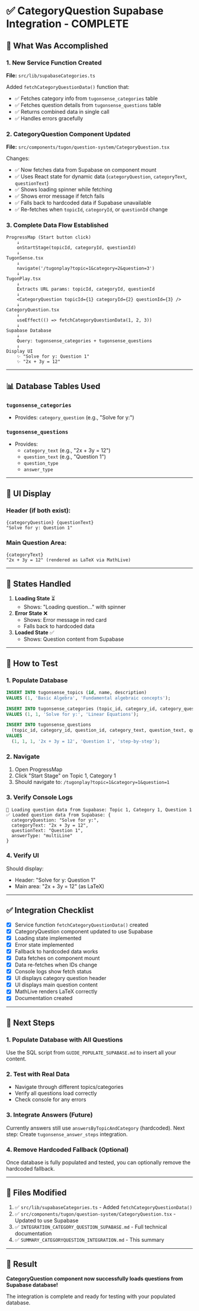 # ✅ CategoryQuestion Supabase Integration - COMPLETE

## 🎯 What Was Accomplished

### 1. **New Service Function Created**

**File:** `src/lib/supabaseCategories.ts`

Added `fetchCategoryQuestionData()` function that:

- ✅ Fetches category info from `tugonsense_categories` table
- ✅ Fetches question details from `tugonsense_questions` table
- ✅ Returns combined data in single call
- ✅ Handles errors gracefully

### 2. **CategoryQuestion Component Updated**

**File:** `src/components/tugon/question-system/CategoryQuestion.tsx`

Changes:

- ✅ Now fetches data from Supabase on component mount
- ✅ Uses React state for dynamic data (`categoryQuestion`, `categoryText`, `questionText`)
- ✅ Shows loading spinner while fetching
- ✅ Shows error message if fetch fails
- ✅ Falls back to hardcoded data if Supabase unavailable
- ✅ Re-fetches when `topicId`, `categoryId`, or `questionId` change

### 3. **Complete Data Flow Established**

```
ProgressMap (Start button click)
    ↓
    onStartStage(topicId, categoryId, questionId)
    ↓
TugonSense.tsx
    ↓
    navigate('/tugonplay?topic=1&category=2&question=3')
    ↓
TugonPlay.tsx
    ↓
    Extracts URL params: topicId, categoryId, questionId
    ↓
    <CategoryQuestion topicId={1} categoryId={2} questionId={3} />
    ↓
CategoryQuestion.tsx
    ↓
    useEffect(() => fetchCategoryQuestionData(1, 2, 3))
    ↓
Supabase Database
    ↓
    Query: tugonsense_categories + tugonsense_questions
    ↓
Display UI
    ✨ "Solve for y: Question 1"
    ✨ "2x + 3y = 12"
```

---

## 📊 Database Tables Used

### `tugonsense_categories`

- Provides: `category_question` (e.g., "Solve for y:")

### `tugonsense_questions`

- Provides:
  - `category_text` (e.g., "2x + 3y = 12")
  - `question_text` (e.g., "Question 1")
  - `question_type`
  - `answer_type`

---

## 🎨 UI Display

### Header (if both exist):

```
{categoryQuestion} {questionText}
"Solve for y: Question 1"
```

### Main Question Area:

```
{categoryText}
"2x + 3y = 12" (rendered as LaTeX via MathLive)
```

---

## 🔄 States Handled

1. **Loading State** ⏳
   - Shows: "Loading question..." with spinner
2. **Error State** ❌
   - Shows: Error message in red card
   - Falls back to hardcoded data
3. **Loaded State** ✅
   - Shows: Question content from Supabase

---

## 🧪 How to Test

### 1. Populate Database

```sql
INSERT INTO tugonsense_topics (id, name, description)
VALUES (1, 'Basic Algebra', 'Fundamental algebraic concepts');

INSERT INTO tugonsense_categories (topic_id, category_id, category_question, title)
VALUES (1, 1, 'Solve for y:', 'Linear Equations');

INSERT INTO tugonsense_questions
  (topic_id, category_id, question_id, category_text, question_text, question_type)
VALUES
  (1, 1, 1, '2x + 3y = 12', 'Question 1', 'step-by-step');
```

### 2. Navigate

1. Open ProgressMap
2. Click "Start Stage" on Topic 1, Category 1
3. Should navigate to: `/tugonplay?topic=1&category=1&question=1`

### 3. Verify Console Logs

```
🔄 Loading question data from Supabase: Topic 1, Category 1, Question 1
✅ Loaded question data from Supabase: {
  categoryQuestion: "Solve for y:",
  categoryText: "2x + 3y = 12",
  questionText: "Question 1",
  answerType: "multiLine"
}
```

### 4. Verify UI

Should display:

- Header: "Solve for y: Question 1"
- Main area: "2x + 3y = 12" (as LaTeX)

---

## ✅ Integration Checklist

- [x] Service function `fetchCategoryQuestionData()` created
- [x] CategoryQuestion component updated to use Supabase
- [x] Loading state implemented
- [x] Error state implemented
- [x] Fallback to hardcoded data works
- [x] Data fetches on component mount
- [x] Data re-fetches when IDs change
- [x] Console logs show fetch status
- [x] UI displays category question header
- [x] UI displays main question content
- [x] MathLive renders LaTeX correctly
- [x] Documentation created

---

## 🚀 Next Steps

### 1. **Populate Database with All Questions**

Use the SQL script from `GUIDE_POPULATE_SUPABASE.md` to insert all your content.

### 2. **Test with Real Data**

- Navigate through different topics/categories
- Verify all questions load correctly
- Check console for any errors

### 3. **Integrate Answers** (Future)

Currently answers still use `answersByTopicAndCategory` (hardcoded).
Next step: Create `tugonsense_answer_steps` integration.

### 4. **Remove Hardcoded Fallback** (Optional)

Once database is fully populated and tested, you can optionally remove the hardcoded fallback.

---

## 📝 Files Modified

1. ✅ `src/lib/supabaseCategories.ts` - Added `fetchCategoryQuestionData()`
2. ✅ `src/components/tugon/question-system/CategoryQuestion.tsx` - Updated to use Supabase
3. ✅ `INTEGRATION_CATEGORY_QUESTION_SUPABASE.md` - Full technical documentation
4. ✅ `SUMMARY_CATEGORYQUESTION_INTEGRATION.md` - This summary

---

## 🎉 Result

**CategoryQuestion component now successfully loads questions from Supabase database!**

The integration is complete and ready for testing with your populated database.
